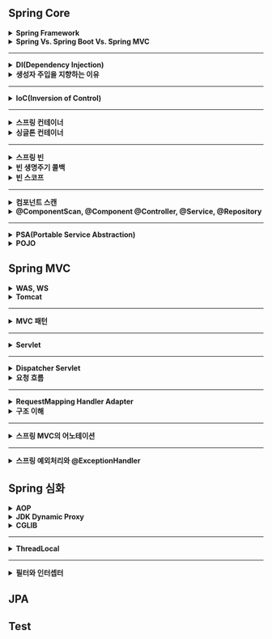 ## Spring Core

<details>
    <summary><b>Spring Framework</b></summary>

## 정리
### 스프링 프레임워크란?
- 자바 엔터프라이즈 개발을 편하게 해주는 경량급 오픈소스 애플리케이션 프레임워크
### 특징
- 프레임워크 
  - 응용 프로그램이나 소프트웨어 솔루션 개발을 수월하기 위해 구조, 틀이 제공된 소프트웨어 환경
- 애플리케이션 프레임워크
  - 특정 계층이나 기술, 업무 분야에 국한되지 않고 애플리케이션 전 영역을 포괄하는 범용적인 프레임워크
  - 애플리케이션 개발을 편하게 해준다.
- 경량급
  - 실제 스프링의 코드가 작은 규모로 되어있다는 뜻이 아니라 개발 환경이나 서버 환경이 더 가볍다는 의미이다.
  - EJB 는 WAS 를 이용하여 개발환경을 갖추는데 비용이 컸지만, Spring 은 톰캣이나 제티 등 가벼운 서버 환경에서도 동작한다.
    - 개발 과정이 더 편리해지고 생산성과 품질면에서 유리하다.
- 자바 엔터프라이즈 개발이 편하다.
  - 로우 레벨을 신경쓰지 않고 비즈니스 로직만 구현하는데 집중할 수 있다.
- 오픈 소스
  - 유연한 개발을 통해 버그와 문제점이 빠르게 발견된다.
  - 하지만 개발이 계속 될 것이라는 보장이 없다.
- POJO 기반
  - POJO(Plain Old Java Object) 기반으로 특정한 기술과 환경에 종속되지 않는 코드를 만들고 쉬운 개발을 보장해준다.
  - AOP, DI, PSA
## 예상 질문

## 참조
- https://incheol-jung.gitbook.io/docs/study/tobys-spring/undefined/8
</details>

<details>
    <summary><b>Spring Vs. Spring Boot Vs. Spring MVC</b></summary>

## 정리
### Spring
- 애플리케이션 개발을 편하게 해준는 자바의 프레임워크로 IoC 와 DI 를 통해 느슨한 결합을 유지할 수 있게 합니다.
### Spring Boot
- 스프링 프레임워크의 모듈로 설정 과정을 최소화 하도록 돕습니다. 
- 특징
  - 자동 설정
  - 내장 서버 제공 (톰캣, 제티)
  - in-memory DB 제공(H2)
  - 의존성의 버전 관리 (starter)
  - boilerplate code 빈도 낮춤
### Spring MVC
- 웹 애플리케이션 개발을 위한 MVC 프레임워크로 HTTP 기반입니다.
- 특징
  - MVC 패턴
  - 웹 애플리케이션을 위한 설정이 되어있음
## 예상 질문

## 참조
- https://www.javatpoint.com/spring-vs-spring-boot-vs-spring-mvc
</details>

---

<details>
    <summary><b>DI(Dependency Injection)</b></summary>

## 정리
### DI 란?
- 외부에서 두 객체 간의 관계를 결정해주는 디자인 패턴
- 인터페이스를 사이에 둬서 클래스 레벨에서 의존관계가 고정되지 않도록 하고 런타임 시에 관계를 동적으로 주입하여 유연성을 높이고 결합도를 낮출 수 있다.
### 생성자 주입
- 생성자를 통해 의존관계를 주입하는 방식
- 생성자의 호출 시점에 1회 호출되는 것이 보장된다.
### Setter 주입
- Setter 를 통해 의존 관계를 주입하는 방법
- 주입받는 객체가 변경될 가능성이 있는 경우에 사용
### 필드 주입
- 필드에 바로 의존 관계를 주입하는 방법
- 외부에서 접근이 불가능해서 테스트 코드 작성에 어려움이 존재한다.
- DI 프레임워크가 강제된다.
## 예상 질문

## 참조
- https://mangkyu.tistory.com/150

## 정리

## 예상 질문

## 참조

</details>

<details>
    <summary><b>생성자 주입을 지향하는 이유</b></summary>

## 정리
- 객체의 불변성 확보
- 테스트 코드 작성 용이
- final 키워드 작성
- 스프링에 비침투적인 코드 작성
- 순환 참조 에러 방지
## 예상 질문

## 참조
- https://mangkyu.tistory.com/125

## 정리

## 예상 질문

## 참조

</details>

---

<details>
    <summary><b>IoC(Inversion of Control)</b></summary>
</details>

---

<details>
    <summary><b>스프링 컨테이너</b></summary>
</details>

<details>
    <summary><b>싱글톤 컨테이너</b></summary>
</details>

---

<details>
    <summary><b>스프링 빈</b></summary>
</details>

<details>
    <summary><b>빈 생명주기 콜백</b></summary>
</details>

<details>
    <summary><b>빈 스코프</b></summary>
</details>

---

<details>
    <summary><b>컴포넌트 스캔</b></summary>
</details>

<details>
    <summary><b>@ComponentScan, @Component @Controller, @Service, @Repository</b></summary>
</details>

---

<details>
    <summary><b>PSA(Portable Service Abstraction)</b></summary>
</details>

<details>
    <summary><b>POJO</b></summary>
</details>

## Spring MVC

<details>
    <summary><b>WAS, WS</b></summary>
</details>

<details>
    <summary><b>Tomcat</b></summary>
</details>

---

<details>
    <summary><b>MVC 패턴</b></summary>
</details>

---

<details>
    <summary><b>Servlet</b></summary>
</details>

---

<details>
    <summary><b>Dispatcher Servlet</b></summary>
</details>

<details>
    <summary><b>요청 흐름</b></summary>
</details>

---

<details>
    <summary><b>RequestMapping Handler Adapter</b></summary>
</details>

<details>
    <summary><b>구조 이해</b></summary>
</details>

---

<details>
    <summary><b>스프링 MVC의 어노테이션</b></summary>
</details>

---

<details>
    <summary><b>스프링 예외처리와 @ExceptionHandler</b></summary>
</details>
      
## Spring 심화

<details>
    <summary><b>AOP</b></summary>
</details>

<details>
    <summary><b>JDK Dynamic Proxy</b></summary>
</details>

<details>
    <summary><b>CGLIB</b></summary>
</details>

---

<details>
    <summary><b>ThreadLocal</b></summary>
</details>

---

<details>
    <summary><b>필터와 인터셉터</b></summary>
</details>
      
## JPA

## Test
